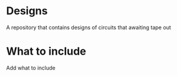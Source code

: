 # Designs
A repository that contains designs of circuits that awaiting tape out

# What to include
Add what to include 
